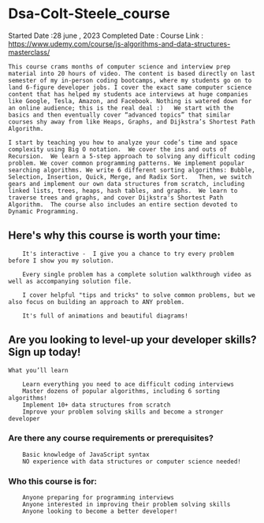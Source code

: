 # Dsa-Colt-Steele_course

Started Date :28 june , 2023
Completed Date : 
Course Link : https://www.udemy.com/course/js-algorithms-and-data-structures-masterclass/
  

    This course crams months of computer science and interview prep material into 20 hours of video. The content is based directly on last semester of my in-person coding bootcamps, where my students go on to land 6-figure developer jobs. I cover the exact same computer science content that has helped my students ace interviews at huge companies like Google, Tesla, Amazon, and Facebook. Nothing is watered down for an online audience; this is the real deal :)   We start with the basics and then eventually cover “advanced topics” that similar courses shy away from like Heaps, Graphs, and Dijkstra’s Shortest Path Algorithm. 

    I start by teaching you how to analyze your code’s time and space complexity using Big O notation.  We cover the ins and outs of Recursion.  We learn a 5-step approach to solving any difficult coding problem. We cover common programming patterns. We implement popular searching algorithms. We write 6 different sorting algorithms: Bubble, Selection, Insertion, Quick, Merge, and Radix Sort.   Then, we switch gears and implement our own data structures from scratch, including linked lists, trees, heaps, hash tables, and graphs.  We learn to traverse trees and graphs, and cover Dijkstra's Shortest Path Algorithm.  The course also includes an entire section devoted to Dynamic Programming.

   ## Here's why this course is worth your time:

        It's interactive -  I give you a chance to try every problem before I show you my solution.

        Every single problem has a complete solution walkthrough video as well as accompanying solution file.

        I cover helpful "tips and tricks" to solve common problems, but we also focus on building an approach to ANY problem.

        It's full of animations and beautiful diagrams!

   ## Are you looking to level-up your developer skills? Sign up today!
    What you’ll learn

        Learn everything you need to ace difficult coding interviews
        Master dozens of popular algorithms, including 6 sorting algorithms!
        Implement 10+ data structures from scratch
        Improve your problem solving skills and become a stronger developer

   ### Are there any course requirements or prerequisites?

        Basic knowledge of JavaScript syntax
        NO experience with data structures or computer science needed!

  ###  Who this course is for:

        Anyone preparing for programming interviews
        Anyone interested in improving their problem solving skills
        Anyone looking to become a better developer!
